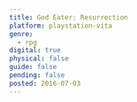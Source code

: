 ```yaml
---
title: God Eater: Resurrection
platform: playstation-vita
genre:
  - rpg
digital: true
physical: false
guide: false
pending: false
posted: 2016-07-03
---
```

